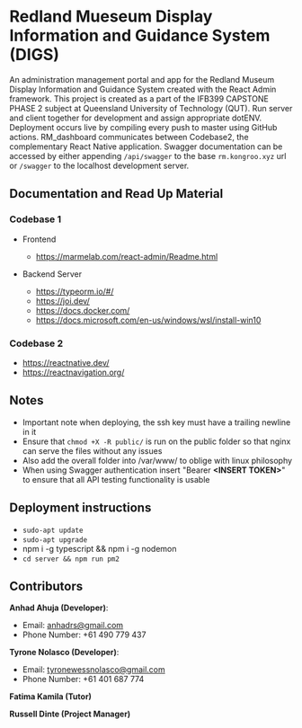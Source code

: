# Redland Mueseum Display Information and Guidance System (DIGS)

An administration management portal and app for the Redland Museum Display Information and Guidance System created with the React Admin framework. This project is created as a part of the IFB399 CAPSTONE PHASE 2 subject at Queensland University of Technology (QUT). 
Run server and client together for development and assign appropriate dotENV. Deployment occurs live by compiling every push to master using GitHub actions. RM_dashboard communicates between Codebase2, the complementary React Native application. Swagger documentation can be accessed by either appending `/api/swagger` to the base `rm.kongroo.xyz` url or `/swagger` to the localhost development server. 

## Documentation and Read Up Material
### Codebase 1
- Frontend 
  * https://marmelab.com/react-admin/Readme.html

- Backend Server 
  * https://typeorm.io/#/
  * https://joi.dev/
  * https://docs.docker.com/
  * https://docs.microsoft.com/en-us/windows/wsl/install-win10

### Codebase 2
* https://reactnative.dev/
* https://reactnavigation.org/

## Notes
* Important note when deploying, the ssh key must have a trailing newline in it 
* Ensure that `chmod +X -R public/` is run on the public folder so that nginx can serve the files without any issues
* Also add the overall folder into /var/www/ to oblige with linux philosophy
* When using Swagger authentication insert "Bearer **<INSERT TOKEN\>**" to ensure that all API testing functionality is usable 

## Deployment instructions
* `sudo-apt update`
* `sudo-apt upgrade`
* npm i -g typescript && npm i -g nodemon 
* `cd server && npm run pm2`

## Contributors
**Anhad Ahuja (Developer)**: 
  * Email: anhadrs@gmail.com
  * Phone Number: +61 490 779 437

**Tyrone Nolasco (Developer)**:  
  * Email: tyronewessnolasco@gmail.com
  * Phone Number: +61 401 687 774

**Fatima Kamila (Tutor)**

**Russell Dinte (Project Manager)**